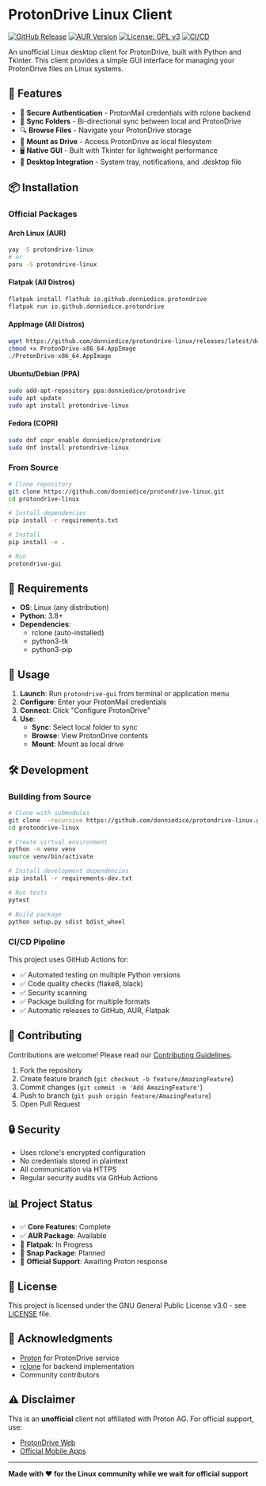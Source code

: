 # ProtonDrive Linux Client

[![GitHub Release](https://img.shields.io/github/v/release/donniedice/protondrive-linux)](https://github.com/donniedice/protondrive-linux/releases)
[![AUR Version](https://img.shields.io/aur/version/protondrive-linux)](https://aur.archlinux.org/packages/protondrive-linux)
[![License: GPL v3](https://img.shields.io/badge/License-GPLv3-blue.svg)](https://www.gnu.org/licenses/gpl-3.0)
[![CI/CD](https://github.com/donniedice/protondrive-linux/actions/workflows/ci.yml/badge.svg)](https://github.com/donniedice/protondrive-linux/actions)

An unofficial Linux desktop client for ProtonDrive, built with Python and Tkinter. This client provides a simple GUI interface for managing your ProtonDrive files on Linux systems.

## 🚀 Features

- 🔐 **Secure Authentication** - ProtonMail credentials with rclone backend
- 📁 **Sync Folders** - Bi-directional sync between local and ProtonDrive
- 🔍 **Browse Files** - Navigate your ProtonDrive storage
- 💾 **Mount as Drive** - Access ProtonDrive as local filesystem
- 🖥️ **Native GUI** - Built with Tkinter for lightweight performance
- 🐧 **Desktop Integration** - System tray, notifications, and .desktop file

## 📦 Installation

### Official Packages

#### Arch Linux (AUR)
```bash
yay -S protondrive-linux
# or
paru -S protondrive-linux
```

#### Flatpak (All Distros)
```bash
flatpak install flathub io.github.donniedice.protondrive
flatpak run io.github.donniedice.protondrive
```

#### AppImage (All Distros)
```bash
wget https://github.com/donniedice/protondrive-linux/releases/latest/download/ProtonDrive-x86_64.AppImage
chmod +x ProtonDrive-x86_64.AppImage
./ProtonDrive-x86_64.AppImage
```

#### Ubuntu/Debian (PPA)
```bash
sudo add-apt-repository ppa:donniedice/protondrive
sudo apt update
sudo apt install protondrive-linux
```

#### Fedora (COPR)
```bash
sudo dnf copr enable donniedice/protondrive
sudo dnf install protondrive-linux
```

### From Source
```bash
# Clone repository
git clone https://github.com/donniedice/protondrive-linux.git
cd protondrive-linux

# Install dependencies
pip install -r requirements.txt

# Install
pip install -e .

# Run
protondrive-gui
```

## 🔧 Requirements

- **OS**: Linux (any distribution)
- **Python**: 3.8+
- **Dependencies**:
  - rclone (auto-installed)
  - python3-tk
  - python3-pip

## 📖 Usage

1. **Launch**: Run `protondrive-gui` from terminal or application menu
2. **Configure**: Enter your ProtonMail credentials
3. **Connect**: Click "Configure ProtonDrive"
4. **Use**:
   - **Sync**: Select local folder to sync
   - **Browse**: View ProtonDrive contents
   - **Mount**: Mount as local drive

## 🛠️ Development

### Building from Source

```bash
# Clone with submodules
git clone --recursive https://github.com/donniedice/protondrive-linux.git
cd protondrive-linux

# Create virtual environment
python -m venv venv
source venv/bin/activate

# Install development dependencies
pip install -r requirements-dev.txt

# Run tests
pytest

# Build package
python setup.py sdist bdist_wheel
```

### CI/CD Pipeline

This project uses GitHub Actions for:
- ✅ Automated testing on multiple Python versions
- ✅ Code quality checks (flake8, black)
- ✅ Security scanning
- ✅ Package building for multiple formats
- ✅ Automatic releases to GitHub, AUR, Flatpak

## 🤝 Contributing

Contributions are welcome! Please read our [Contributing Guidelines](CONTRIBUTING.md).

1. Fork the repository
2. Create feature branch (`git checkout -b feature/AmazingFeature`)
3. Commit changes (`git commit -m 'Add AmazingFeature'`)
4. Push to branch (`git push origin feature/AmazingFeature`)
5. Open Pull Request

## 🔒 Security

- Uses rclone's encrypted configuration
- No credentials stored in plaintext
- All communication via HTTPS
- Regular security audits via GitHub Actions

## 📊 Project Status

- ✅ **Core Features**: Complete
- ✅ **AUR Package**: Available
- 🚧 **Flatpak**: In Progress
- 🚧 **Snap Package**: Planned
- 🚧 **Official Support**: Awaiting Proton response

## 📝 License

This project is licensed under the GNU General Public License v3.0 - see [LICENSE](LICENSE) file.

## 🙏 Acknowledgments

- [Proton](https://proton.me) for ProtonDrive service
- [rclone](https://rclone.org) for backend implementation
- Community contributors

## ⚠️ Disclaimer

This is an **unofficial** client not affiliated with Proton AG. For official support, use:
- [ProtonDrive Web](https://drive.proton.me)
- [Official Mobile Apps](https://proton.me/drive/download)

---

**Made with ❤️ for the Linux community while we wait for official support**